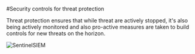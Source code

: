 #Security controls for threat protection

Threat protection ensures that while threat are actively stopped, it's also being actively monitored and also pro-active measures are taken to build controls for new threats on the horizon.

![SentinelSIEM](https://github.com/sunilmuthyalapro/secure-azure-petstore/assets/138375291/9433a7ce-47ec-4d9e-bf81-cbb287421a1e)


